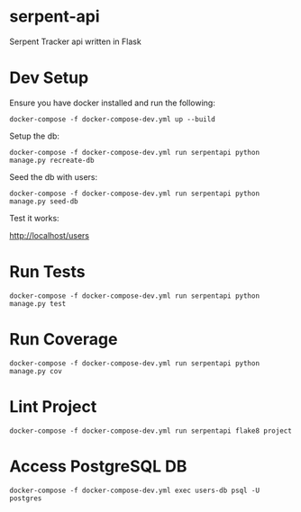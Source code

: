 # serpent-api
Serpent Tracker api written in Flask

# Dev Setup
Ensure you have docker installed and run the following:

`docker-compose -f docker-compose-dev.yml up --build`

Setup the db:

`docker-compose -f docker-compose-dev.yml run serpentapi python manage.py recreate-db`

Seed the db with users:

`docker-compose -f docker-compose-dev.yml run serpentapi python manage.py seed-db`

Test it works:

[http://localhost/users](http://localhost/users)

# Run Tests
`docker-compose -f docker-compose-dev.yml run serpentapi python manage.py test`

# Run Coverage
`docker-compose -f docker-compose-dev.yml run serpentapi python manage.py cov`

# Lint Project
`docker-compose -f docker-compose-dev.yml run serpentapi flake8 project`

# Access PostgreSQL DB
`docker-compose -f docker-compose-dev.yml exec users-db psql -U postgres`